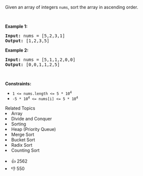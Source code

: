 <p>Given an array of integers <code>nums</code>, sort the array in ascending order.</p>

<p>&nbsp;</p> 
<p><strong>Example 1:</strong></p> 
<pre><strong>Input:</strong> nums = [5,2,3,1]
<strong>Output:</strong> [1,2,3,5]
</pre>
<p><strong>Example 2:</strong></p> 
<pre><strong>Input:</strong> nums = [5,1,1,2,0,0]
<strong>Output:</strong> [0,0,1,1,2,5]
</pre> 
<p>&nbsp;</p> 
<p><strong>Constraints:</strong></p>

<ul> 
 <li><code>1 &lt;= nums.length &lt;= 5 * 10<sup>4</sup></code></li> 
 <li><code>-5 * 10<sup>4</sup> &lt;= nums[i] &lt;= 5 * 10<sup>4</sup></code></li> 
</ul>

<div><div>Related Topics</div><div><li>Array</li><li>Divide and Conquer</li><li>Sorting</li><li>Heap (Priority Queue)</li><li>Merge Sort</li><li>Bucket Sort</li><li>Radix Sort</li><li>Counting Sort</li></div></div><br><div><li>👍 2562</li><li>👎 550</li></div>